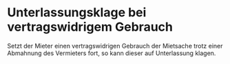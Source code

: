 # Unterlassungsklage bei vertragswidrigem Gebrauch

Setzt der Mieter einen vertragswidrigen Gebrauch der Mietsache trotz einer Abmahnung des Vermieters fort, so kann dieser auf Unterlassung klagen. 

